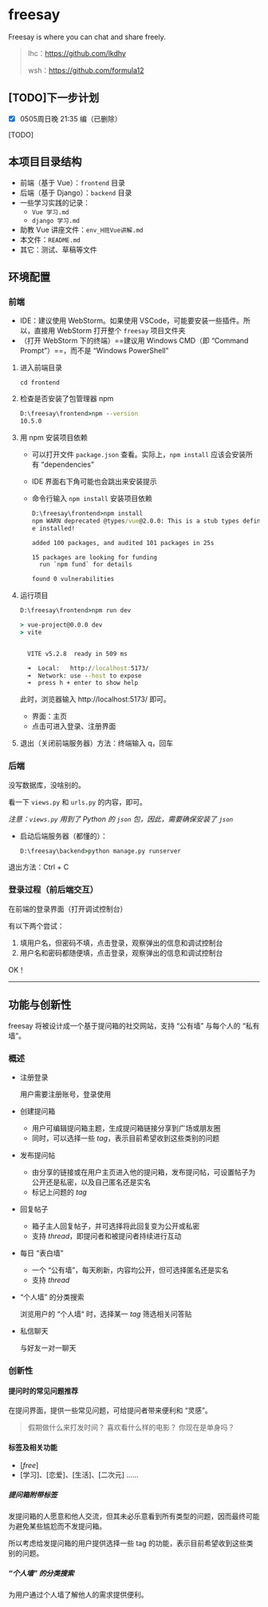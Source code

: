 

# freesay

Freesay is where you can chat and share freely. 

> lhc：https://github.com/lkdhy
>
> wsh：https://github.com/formula12

## [TODO]下一步计划

- [x] 0505周日晚 21:35 编（已删除）

[TODO]

## 本项目目录结构

* 前端（基于 Vue）：`frontend` 目录
* 后端（基于 Django）：`backend` 目录
* 一些学习实践的记录：
  * `Vue 学习.md`
  * `django 学习.md`
* 助教 Vue 讲座文件：`env_H班Vue讲解.md`
* 本文件：`README.md`
* 其它：测试、草稿等文件

## 环境配置

### 前端

* IDE：建议使用 WebStorm。如果使用 VSCode，可能要安装一些插件。所以，直接用 WebStorm 打开整个 `freesay` 项目文件夹
* （打开 WebStorm 下的终端）==建议用 Windows CMD（即 “Command Prompt”）==，而不是 “Windows PowerShell”

1. 进入前端目录

   `cd frontend`

2. 检查是否安装了包管理器 npm

   ```cmd
   D:\freesay\frontend>npm --version 
   10.5.0
   ```

3. 用 npm 安装项目依赖

   * 可以打开文件 `package.json` 查看。实际上，`npm install` 应该会安装所有 “dependencies”

   * IDE 界面右下角可能也会跳出来安装提示

   * 命令行输入 `npm install` 安装项目依赖

     ```cmd
     D:\freesay\frontend>npm install
     npm WARN deprecated @types/vue@2.0.0: This is a stub types definition for vuejs (https://github.com/vuejs/vue). vuejs provides its own type definitions, so you don't need @types/vu
     e installed!
     
     added 100 packages, and audited 101 packages in 25s
     
     15 packages are looking for funding
       run `npm fund` for details
     
     found 0 vulnerabilities
     
     ```

4. 运行项目

   ```cmd
   D:\freesay\frontend>npm run dev
   
   > vue-project@0.0.0 dev
   > vite
   
   
     VITE v5.2.8  ready in 509 ms
   
     ➜  Local:   http://localhost:5173/
     ➜  Network: use --host to expose
     ➜  press h + enter to show help
   
   ```

   此时，浏览器输入 http://localhost:5173/ 即可。

   * 界面：主页
   * 点击可进入登录、注册界面
   
5. 退出（关闭前端服务器）方法：终端输入 q，回车

### 后端

没写数据库，没啥别的。

看一下 `views.py` 和 `urls.py` 的内容，即可。

*注意：`views.py` 用到了 Python 的  `json` 包，因此，需要确保安装了 `json`*

* 启动后端服务器（都懂的）：

  ```cmd
  D:\freesay\backend>python manage.py runserver
  ```

退出方法：Ctrl + C

### 登录过程（前后端交互）

在前端的登录界面（打开调试控制台）

有以下两个尝试：

1. 填用户名，但密码不填，点击登录，观察弹出的信息和调试控制台
2. 用户名和密码都随便填，点击登录，观察弹出的信息和调试控制台

OK！

---



## 功能与创新性

freesay 将被设计成一个基于提问箱的社交网站，支持 “公有墙” 与每个人的 “私有墙”。

### 概述

- 注册登录

  用户需要注册账号，登录使用

- 创建提问箱
  - 用户可编辑提问箱主题，生成提问箱链接分享到广场或朋友圈
  - 同时，可以选择一些 *tag*，表示目前希望收到这些类别的问题
  
- 发布提问帖
  - 由分享的链接或在用户主页进入他的提问箱，发布提问帖，可设置帖子为公开还是私密，以及自己匿名还是实名
  - 标记上问题的 *tag*
  
- 回复帖子
  - 箱子主人回复帖子，并可选择将此回复变为公开或私密
  - 支持 *thread*，即提问者和被提问者持续进行互动
  
- 每日 “表白墙”
  - 一个 “公有墙”，每天刷新，内容均公开，但可选择匿名还是实名
  - 支持 *thread*
  
- “个人墙” 的分类搜索

  浏览用户的 “个人墙“ 时，选择某一 *tag* 筛选相关问答贴

- 私信聊天
  
  与好友一对一聊天

### 创新性

#### 提问时的常见问题推荐

在提问界面，提供一些常见问题，可给提问者带来便利和 “灵感”。

> 假期做什么来打发时间？
> 喜欢看什么样的电影？
> 你现在是单身吗？

#### 标签及相关功能

* [*free*]
* [学习]、[恋爱]、[生活]、[二次元] ……

##### 提问箱附带标签

发提问箱的人愿意和他人交流，但其未必乐意看到所有类型的问题，因而最终可能为避免某些尴尬而不发提问箱。

所以考虑给发提问箱的用户提供选择一些 tag 的功能，表示目前希望收到这些类别的问题。

##### “个人墙” 的分类搜索

为用户通过个人墙了解他人的需求提供便利。
